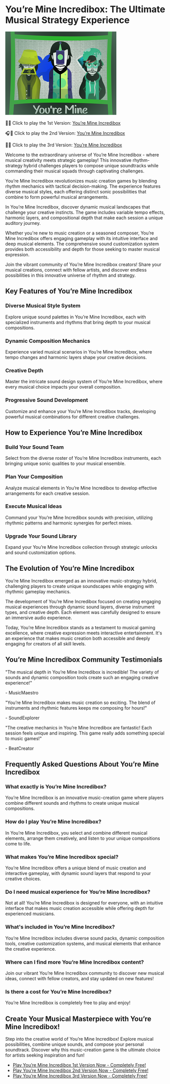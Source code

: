 # You’re Mine Incredibox: The Ultimate Musical Strategy Experience

![You’re Mine Incredibox](https://raw.githubusercontent.com/sprunkiscrunkly/youre-mine-incredibox/refs/heads/main/youre-mine-incredibox.png "You’re Mine Incredibox")

🎵🎶 Click to play the 1st Version: [You’re Mine Incredibox](https://sprunksters.com/youre-mine-incredibox/ "You’re Mine Incredibox")

🎧🎤 Click to play the 2nd Version: [You’re Mine Incredibox](https://sprunkiscrunkly.com/youre-mine-incredibox/ "You’re Mine Incredibox")

🎹🥁 Click to play the 3rd Version: [You’re Mine Incredibox](https://sprunkipyramixed.com/youre-mine-incredibox/ "You’re Mine Incredibox")

Welcome to the extraordinary universe of You’re Mine Incredibox - where musical creativity meets strategic gameplay! This innovative rhythm-strategy hybrid challenges players to compose unique soundtracks while commanding their musical squads through captivating challenges.

You’re Mine Incredibox revolutionizes music creation games by blending rhythm mechanics with tactical decision-making. The experience features diverse musical styles, each offering distinct sonic possibilities that combine to form powerful musical arrangements.

In You’re Mine Incredibox, discover dynamic musical landscapes that challenge your creative instincts. The game includes variable tempo effects, harmonic layers, and compositional depth that make each session a unique auditory journey.

Whether you're new to music creation or a seasoned composer, You’re Mine Incredibox offers engaging gameplay with its intuitive interface and deep musical elements. The comprehensive sound customization system provides both accessibility and depth for those seeking to master musical expression.

Join the vibrant community of You’re Mine Incredibox creators! Share your musical creations, connect with fellow artists, and discover endless possibilities in this innovative universe of rhythm and strategy.

## Key Features of You’re Mine Incredibox

### Diverse Musical Style System

Explore unique sound palettes in You’re Mine Incredibox, each with specialized instruments and rhythms that bring depth to your musical compositions.

### Dynamic Composition Mechanics

Experience varied musical scenarios in You’re Mine Incredibox, where tempo changes and harmonic layers shape your creative decisions.

### Creative Depth

Master the intricate sound design system of You’re Mine Incredibox, where every musical choice impacts your overall composition.

### Progressive Sound Development

Customize and enhance your You’re Mine Incredibox tracks, developing powerful musical combinations for different creative challenges.

## How to Experience You’re Mine Incredibox

### Build Your Sound Team

Select from the diverse roster of You’re Mine Incredibox instruments, each bringing unique sonic qualities to your musical ensemble.

### Plan Your Composition

Analyze musical elements in You’re Mine Incredibox to develop effective arrangements for each creative session.

### Execute Musical Ideas

Command your You’re Mine Incredibox sounds with precision, utilizing rhythmic patterns and harmonic synergies for perfect mixes.

### Upgrade Your Sound Library

Expand your You’re Mine Incredibox collection through strategic unlocks and sound customization options.

## The Evolution of You’re Mine Incredibox

You’re Mine Incredibox emerged as an innovative music-strategy hybrid, challenging players to create unique soundscapes while engaging with rhythmic gameplay mechanics.

The development of You’re Mine Incredibox focused on creating engaging musical experiences through dynamic sound layers, diverse instrument types, and creative depth. Each element was carefully designed to ensure an immersive audio experience.

Today, You’re Mine Incredibox stands as a testament to musical gaming excellence, where creative expression meets interactive entertainment. It's an experience that makes music creation both accessible and deeply engaging for creators of all skill levels.

## You’re Mine Incredibox Community Testimonials

"The musical depth in You’re Mine Incredibox is incredible! The variety of sounds and dynamic composition tools create such an engaging creative experience!"

\- MusicMaestro

"You’re Mine Incredibox makes music creation so exciting. The blend of instruments and rhythmic features keeps me composing for hours!"

\- SoundExplorer

"The creative mechanics in You’re Mine Incredibox are fantastic! Each session feels unique and inspiring. This game really adds something special to music games!"

\- BeatCreator

## Frequently Asked Questions About You’re Mine Incredibox

### What exactly is You’re Mine Incredibox?

You’re Mine Incredibox is an innovative music-creation game where players combine different sounds and rhythms to create unique musical compositions.

### How do I play You’re Mine Incredibox?

In You’re Mine Incredibox, you select and combine different musical elements, arrange them creatively, and listen to your unique compositions come to life.

### What makes You’re Mine Incredibox special?

You’re Mine Incredibox offers a unique blend of music creation and interactive gameplay, with dynamic sound layers that respond to your creative choices.

### Do I need musical experience for You’re Mine Incredibox?

Not at all! You’re Mine Incredibox is designed for everyone, with an intuitive interface that makes music creation accessible while offering depth for experienced musicians.

### What's included in You’re Mine Incredibox?

You’re Mine Incredibox includes diverse sound packs, dynamic composition tools, creative customization systems, and musical elements that enhance the creative experience.

### Where can I find more You’re Mine Incredibox content?

Join our vibrant You’re Mine Incredibox community to discover new musical ideas, connect with fellow creators, and stay updated on new features!

### Is there a cost for You’re Mine Incredibox?

You’re Mine Incredibox is completely free to play and enjoy!

## Create Your Musical Masterpiece with You’re Mine Incredibox!

Step into the creative world of You’re Mine Incredibox! Explore musical possibilities, combine unique sounds, and compose your personal soundtrack. Discover why this music-creation game is the ultimate choice for artists seeking inspiration and fun!

- [Play You’re Mine Incredibox 1st Version Now - Completely Free!](https://sprunksters.com/youre-mine-incredibox/)
- [Play You’re Mine Incredibox 2nd Version Now - Completely Free!](https://sprunkiscrunkly.com/youre-mine-incredibox/)
- [Play You’re Mine Incredibox 3rd Version Now - Completely Free!](https://sprunkipyramixed.com/youre-mine-incredibox/)
